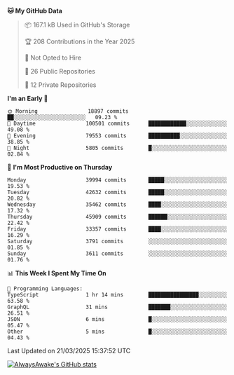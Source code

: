 <!--START_SECTION:waka-->
**🐱 My GitHub Data** 

> 📦 167.1 kB Used in GitHub's Storage 
 > 
> 🏆 208 Contributions in the Year 2025
 > 
> 🚫 Not Opted to Hire
 > 
> 📜 26 Public Repositories 
 > 
> 🔑 12 Private Repositories 
 > 
**I'm an Early 🐤** 

```text
🌞 Morning                18897 commits       ██░░░░░░░░░░░░░░░░░░░░░░░   09.23 % 
🌆 Daytime                100501 commits      ████████████░░░░░░░░░░░░░   49.08 % 
🌃 Evening                79553 commits       ██████████░░░░░░░░░░░░░░░   38.85 % 
🌙 Night                  5805 commits        █░░░░░░░░░░░░░░░░░░░░░░░░   02.84 % 
```
📅 **I'm Most Productive on Thursday** 

```text
Monday                   39994 commits       █████░░░░░░░░░░░░░░░░░░░░   19.53 % 
Tuesday                  42632 commits       █████░░░░░░░░░░░░░░░░░░░░   20.82 % 
Wednesday                35462 commits       ████░░░░░░░░░░░░░░░░░░░░░   17.32 % 
Thursday                 45909 commits       ██████░░░░░░░░░░░░░░░░░░░   22.42 % 
Friday                   33357 commits       ████░░░░░░░░░░░░░░░░░░░░░   16.29 % 
Saturday                 3791 commits        ░░░░░░░░░░░░░░░░░░░░░░░░░   01.85 % 
Sunday                   3611 commits        ░░░░░░░░░░░░░░░░░░░░░░░░░   01.76 % 
```


📊 **This Week I Spent My Time On** 

```text
💬 Programming Languages: 
TypeScript               1 hr 14 mins        ████████████████░░░░░░░░░   63.58 % 
GraphQL                  31 mins             ███████░░░░░░░░░░░░░░░░░░   26.51 % 
JSON                     6 mins              █░░░░░░░░░░░░░░░░░░░░░░░░   05.47 % 
Other                    5 mins              █░░░░░░░░░░░░░░░░░░░░░░░░   04.43 % 
```


 Last Updated on 21/03/2025 15:37:52 UTC
<!--END_SECTION:waka-->

[![AlwaysAwake's GitHub stats](https://github-readme-stats.vercel.app/api?username=AlwaysAwake&show_icons=true&theme=github_dark&count_private=true)](https://github.com/AlwaysAwake/AlwaysAwake)
